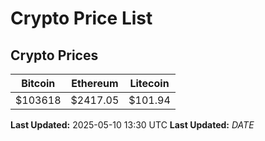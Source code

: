 # Crypto Price List

## Crypto Prices
| Bitcoin | Ethereum | Litecoin |
| ------- | -------- | -------- |
| $103618 | $2417.05 | $101.94 |
**Last Updated:** 2025-05-10 13:30 UTC
**Last Updated:** $DATE$

